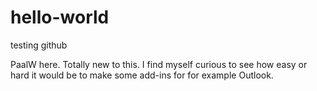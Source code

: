 # hello-world
testing github

PaalW here. Totally new to this. I find myself curious to see how easy or hard it would be to make some add-ins for for example Outlook.
